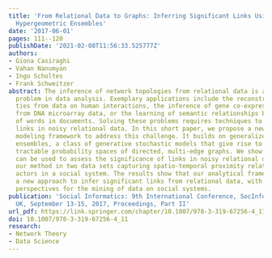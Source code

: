 ```yaml
---
title: 'From Relational Data to Graphs: Inferring Significant Links Using Generalized
  Hypergeometric Ensembles'
date: '2017-06-01'
pages: 111--120
publishDate: '2021-02-08T11:56:33.525777Z'
authors:
- Giona Casiraghi
- Vahan Nanumyan
- Ingo Scholtes
- Frank Schweitzer
abstract: The inference of network topologies from relational data is an important
  problem in data analysis. Exemplary applications include the reconstruction of social
  ties from data on human interactions, the inference of gene co-expression networks
  from DNA microarray data, or the learning of semantic relationships based on co-occurrences
  of words in documents. Solving these problems requires techniques to infer significant
  links in noisy relational data. In this short paper, we propose a new statistical
  modeling framework to address this challenge. It builds on generalized hypergeometric
  ensembles, a class of generative stochastic models that give rise to analytically
  tractable probability spaces of directed, multi-edge graphs. We show how this framework
  can be used to assess the significance of links in noisy relational data. We illustrate
  our method in two data sets capturing spatio-temporal proximity relations between
  actors in a social system. The results show that our analytical framework provides
  a new approach to infer significant links from relational data, with interesting
  perspectives for the mining of data on social systems.
publication: 'Social Informatics: 9th International Conference, SocInfo 2017, Oxford,
  UK, September 13-15, 2017, Proceedings, Part II'
url_pdf: https://link.springer.com/chapter/10.1007/978-3-319-67256-4_11
doi: 10.1007/978-3-319-67256-4_11
research:
- Network Theory
- Data Science
---
```

